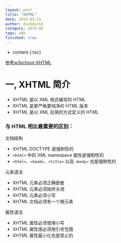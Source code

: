 ```yaml
---
layout: post
title: "XHTML"
date: 2019-03-31
author: duckduckk
category: 2019-03
tags: web
finished: true
---
```


* content
{:toc}

[参考w3school-XHTML](http://www.w3school.com.cn/html/html_xhtml.asp)

# 一, XHTML 简介

* XHTML 是以 XML 格式编写的 HTML
* XHTML 是更严格更纯净的 HTML 版本
* XHTML 是以 XML 应用的方式定义的 HTML

### 与 HTML 相比最重要的区别：

文档结构
* XHTML DOCTYPE 是强制性的
* `<html>` 中的 XML namespace 属性是强制性的
* `<html>`、`<head>`、`<title>` 以及 `<body>` 也是强制性的

元素语法
* XHTML 元素必须正确嵌套
* XHTML 元素必须始终关闭
* XHTML 元素必须小写
* XHTML 文档必须有一个根元素

属性语法
* XHTML 属性必须使用小写
* XHTML 属性值必须用引号包围
* XHTML 属性最小化也是禁止的

<br/>
